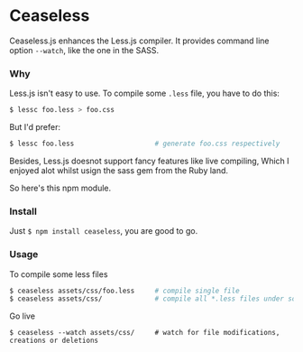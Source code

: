 Ceaseless
=========

Ceaseless.js enhances the Less.js compiler.
It provides command line option `--watch`, like the one in the SASS.

### Why

Less.js isn't easy to use. To compile some `.less` file, you have to do this:

```bash
$ lessc foo.less > foo.css
```

But I'd prefer:

```bash
$ lessc foo.less                    # generate foo.css respectively
```

Besides, Less.js doesnot support fancy features like live compiling,
Which I enjoyed alot whilst usign the sass gem from the Ruby land.

So here's this npm module.

### Install

Just `$ npm install ceaseless`, you are good to go.

### Usage

To compile some less files

```bash
$ ceaseless assets/css/foo.less     # compile single file
$ ceaseless assets/css/             # compile all *.less files under some dir
```

Go live

```base
$ ceaseless --watch assets/css/     # watch for file modifications, creations or deletions
```

